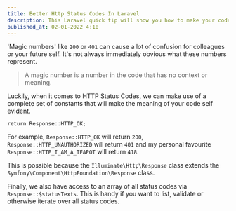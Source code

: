 ```yaml
---
title: Better Http Status Codes In Laravel
description: This Laravel quick tip will show you how to make your code more readable and expressive by replacing http status code magic numbers with calls to static constants.
published_at: 02-01-2022 4:10
---
```

'Magic numbers' like `200` or `401` can cause a lot of confusion for colleagues or your future self. It's not always immediately obvious what these numbers represent. 

> A magic number is a number in the code that has no context or meaning.

Luckily, when it comes to HTTP Status Codes, we can make use of a complete set of constants that will make the meaning of your code self evident.

```
return Response::HTTP_OK;
```

For example, `Response::HTTP_OK` will return `200`, `Response::HTTP_UNAUTHORIZED` will return `401` and my personal favourite `Response::HTTP_I_AM_A_TEAPOT` will return `418`.

This is possible because the `Illuminate\Http\Response` class extends the `Symfony\Component\HttpFoundation\Response` class.

Finally, we also have access to an array of all status codes via `Response::$statusTexts`. This is handy if you want to list, validate or otherwise iterate over all status codes.

